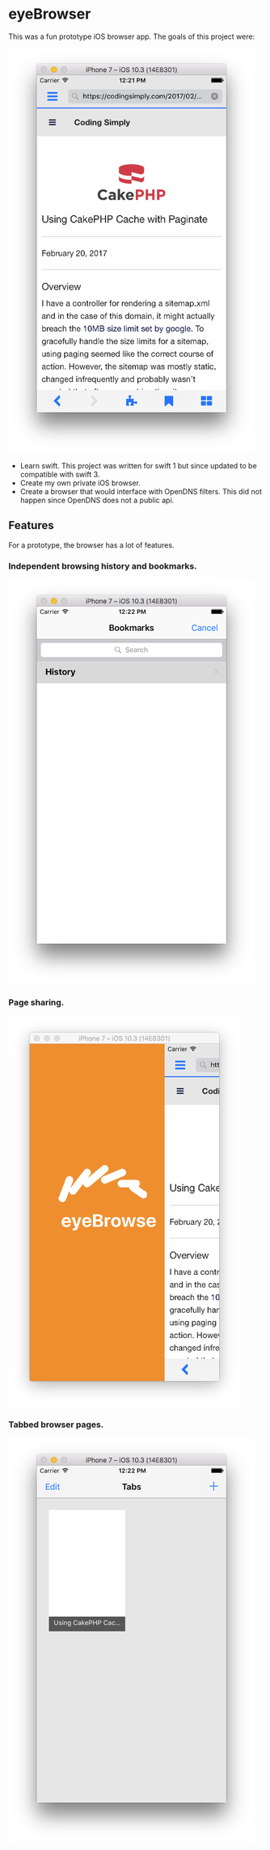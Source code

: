 # eyeBrowser

This was a fun prototype iOS browser app. The goals of this project were:

[![Home](./notes/home.png)](https://codingsimply.com/)

- Learn swift. This project was written for swift 1 but since updated to be compatible with swift 3.
- Create my own private iOS browser.
- Create a browser that would interface with OpenDNS filters. This did not happen since OpenDNS does not a public api.

## Features

For a prototype, the browser has a lot of features.

### Independent browsing history and bookmarks.
[![Bookmarks](./notes/bookmarks.png)](https://codingsimply.com/)

### Page sharing.
[![Tabs](./notes/main.png)](https://codingsimply.com/)

### Tabbed browser pages.
[![Tabs](./notes/tabs.png)](https://codingsimply.com/)
